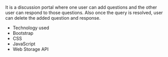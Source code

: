 It is a discussion portal where one user can add questions and the other user can respond to those questions. Also once the query is resolved, user can delete the added question and response.

* Technology used
* Bootstrap
* CSS
* JavaScript
* Web Storage API

